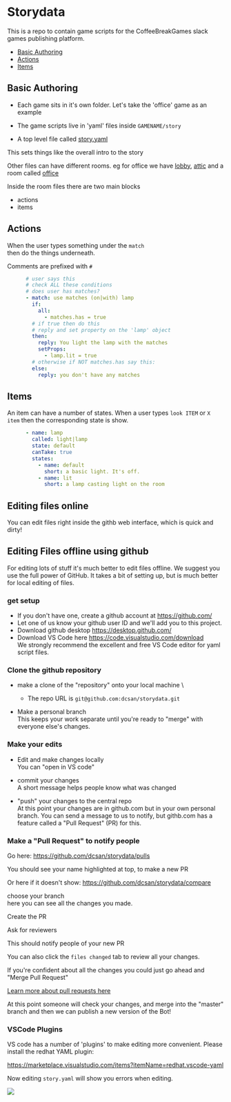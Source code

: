 # Storydata

This is a repo to contain game scripts for the CoffeeBreakGames slack games publishing platform.

  - [Basic Authoring](#basic-authoring)
  - [Actions](#actions)
  - [Items](#items)

## Basic Authoring

- Each game sits in it's own folder. Let's take the 'office' game as an example

- The game scripts live in 'yaml' files inside `GAMENAME/story`

- A top level file called [story.yaml](office/story/story.yaml)

This sets things like the overall intro to the story

Other files can have different rooms. eg for office we have [lobby](office/story/lobby.yaml), [attic](office/story/attic.yaml) and a room called [office](office/story/office.yaml)

Inside the room files there are two main blocks
- actions
- items

## Actions
When the user types something under the `match` \
then do the things underneath.

Comments are prefixed with `#`

```yaml
      # user says this
      # check ALL these conditions
      # does user has matches?
      - match: use matches (on|with) lamp
        if:
          all:
            - matches.has = true
        # if true then do this
        # reply and set property on the 'lamp' object
        then:
          reply: You light the lamp with the matches
          setProps:
            - lamp.lit = true
        # otherwise if NOT matches.has say this:
        else:
          reply: you don't have any matches
```

## Items
An item can have a number of states. When a user types `look ITEM` or `X item` then the corresponding state is show.

```yaml
      - name: lamp
        called: light|lamp
        state: default
        canTake: true
        states:
          - name: default
            short: a basic light. It's off.
          - name: lit
            short: a lamp casting light on the room
```

## Editing files online

You can edit files right inside the githb web interface, which is quick and dirty!


## Editing Files offline using github

For editing lots of stuff it's much better to edit files offline.
We suggest you use the full power of GitHub. It takes a bit of setting up, but is much better for local editing of files.

### get setup
- If you don't have one, create a github account at https://github.com/
- Let one of us know your github user ID and we'll add you to this project.
- Download github desktop https://desktop.github.com/
- Download VS Code here https://code.visualstudio.com/download \
We strongly recommend the excellent and free VS Code editor for yaml script files.

### Clone the github repository
- make a clone of the "repository" onto your local machine \
  - The repo URL is `git@github.com:dcsan/storydata.git`

- Make a personal branch \
This keeps your work separate until you're ready to "merge" with everyone else's changes.

### Make your edits

- Edit and make changes locally \
You can "open in VS code"

- commit your changes \
A short message helps people know what was changed

- "push" your changes to the central repo \
At this point your changes are in github.com but in your own personal branch.
You can send a message to us to notify, but githb.com has a feature called a "Pull Request" (PR) for this.

### Make a "Pull Request" to notify people
Go here:
https://github.com/dcsan/storydata/pulls

You should see your name highlighted at top, to make a new PR

Or here if it doesn't show:
https://github.com/dcsan/storydata/compare

choose your branch \
here you can see all the changes you made.

Create the PR

Ask for reviewers

This should notify people of your new PR

You can also click the `files changed` tab to review all your changes.

If you're confident about all the changes you could just go ahead and "Merge Pull Request"

[Learn more about pull requests here](https://docs.github.com/en/github/collaborating-with-issues-and-pull-requests/about-pull-requests)

At this point someone will check your changes, and merge into the "master" branch and then we can publish a new version of the Bot!

### VSCode Plugins

VS code has a number of 'plugins' to make editing more convenient.
Please install the redhat YAML plugin:

https://marketplace.visualstudio.com/items?itemName=redhat.vscode-yaml

Now editing `story.yaml` will show you errors when editing.

<img src='https://raw.githubusercontent.com/redhat-developer/vscode-yaml/master/images/demo.gif' />

